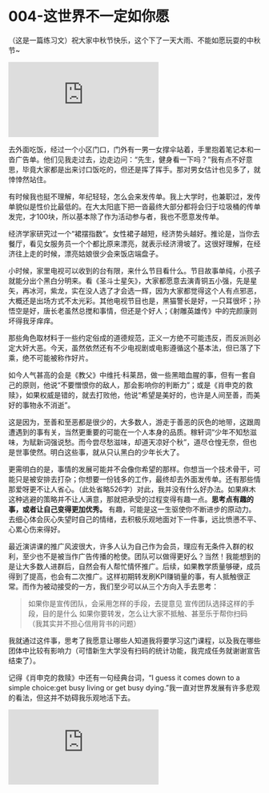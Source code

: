 # 004-这世界不一定如你愿

（这是一篇练习文）祝大家中秋节快乐，这个下了一天大雨、不能如愿玩耍的中秋节~

![中秋节快乐](http://bdbea3.duapp.com/pcs_download.php?id=3172&link=%2Fapps%2Fhgf_blog%2F11-150PG44912414.jpg)

去外面吃饭，经过一个小区门口，门外有一男一女撑伞站着，手里抱着笔记本和一沓广告单。他们见我走过去，边走边问：“先生，健身看一下吗？”我有点不好意思，毕竟大家都是出来讨口饭吃的，但还是挥了挥手。那对男女估计也见多了，就悻悻然站住。

有时候我也挺不理解，年纪轻轻，怎么会来发传单。我上大学时，也兼职过，发传单貌似是性价比最低的。在大太阳底下把一沓最终大部分都将会归于垃圾桶的传单发完，才100块，所以基本除了作为活动参与者，我也不愿意发传单。

经济学家研究过一个“裙摆指数”。女性裙子越短，经济势头越好。推论是，当你去餐厅，看见女服务员一个个都比原来漂亮，就表示经济滑坡了。这很好理解，在经济往上走的时候，漂亮姑娘很少会来饭店端盘子。

小时候，家里电视可以收到的台有限，来什么节目看什么。节目故事单纯，小孩子就能分出个黑白分明来。看《圣斗士星矢》，大家都愿意去演青铜五小强，先是星矢，再冰河，紫龙，实在没人选了才会选一辉，因为大家都觉得这个人有点邪恶，大概还是出场方式不太光彩。其他电视节目也是，黑猫警长是好，一只耳很坏；孙悟空是好，唐长老虽然总搅和事情，但还是个好人；《射雕英雄传》中的完颜康则坏得我牙痒痒。

那些角色取材料于一些约定俗成的道德规范，正义一方绝不可能违反，而反派则必定大奸大恶。今天，虽然依然还有不少电视剧或电影遵循这个基本法，但已落了下乘，绝不可能被称作好片。

如今人气甚高的会是《教父》中维托·科莱昂，做一些黑暗血腥的事，但有一套自己的原则，他说“不要憎恨你的敌人，那会影响你的判断力”；或是《肖申克的救赎》，如果权威是错的，就去打败他，他说“希望是美好的，也许是人间至善，而美好的事物永不消逝”。

这是因为，至善和至恶都是很少的，大多数人，游走于善恶的灰色的地带，这跟周遭遇到的事有关，当然更重要的可能在一个人本身的品质。稼轩词“少年不知愁滋味，为赋新词强说愁。而今尝尽愁滋味，却道天凉好个秋”，道尽仓惶无奈，但也是世事使然。明白这些事，就从只认黑白的少年长大了。

更需明白的是，事情的发展可能并不会像你希望的那样。你想当一个技术骨干，可能只是被安排去打杂；你想要一份钱多的工作，最终却去外面发传单。还有那些情那爱呀更不让人省心。（此处省略526字）对此，我并没有什么好办法。如果麻木这种逃避的策略并不让人满意，那就把承受的过程变得有趣一点。**思考点有趣的事，或者让自己变得更加优秀。** 有趣，可能是这一生驱使你不断进步的原动力。去细心体会灰心失望时自己的情绪，去积极乐观地面对下一件事，远比愤懑不平、心累心伤来得好。

最近演讲课的推广风波很大，许多人认为自己作为会员，理应有无条件入群的权利，至少也不是被当作广告传播的枪使。团队可以做得更好么？当然！我能想到的是让大多数人进群后，自然会有人帮忙情怀推广。后续，如果教学质量够硬，成员得到了提高，也会有二次推广。这样初期转发刷KPI赚销量的事，有人抵触很正常。而作为被动接受的一方，我们至少可以从三个方向入手去思考：
> 如果你是宣传团队，会采用怎样的手段，去提意见
> 宣传团队选择这样的手段，目的是什么
> 如果你要转发，怎么让大家不抵触、甚至乐于帮你扫码（我其实并不担心信用背书的问题）

我就通过这件事，思考了我愿意让哪些人知道我将要学习这门课程，以及我在哪些团体中比较有影响力（可惜新生大学没有扫码的统计功能，我完成任务就谢谢宣告结束了）。

记得《肖申克的救赎》中还有一句经典台词，“I guess it comes down to a simple choice:get busy living or get busy dying.”我一直对世界发展有许多悲观的看法，但这并不妨碍我乐观地活下去。

![公众号](http://bdbea3.duapp.com/pcs_download.php?id=3172&link=%2Fapps%2Fhgf_blog%2F%E5%85%AC%E4%BC%97%E5%8F%B7logo.jpg)
